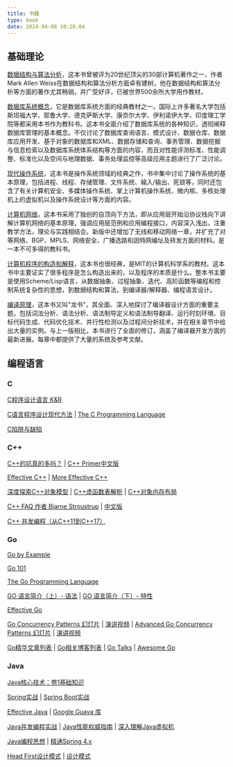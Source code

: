 ```yaml
---
title: 书籍
type: book
date: 2024-04-08 10:28:04
---
```

## 基础理论

[数据结构与算法分析](https://book.douban.com/subject/1139426/)，这本书曾被评为20世纪顶尖的30部计算机著作之一，作者Mark Allen Weiss在数据结构和算法分析方面卓有建树，他在数据结构和算法分析等方面的著作尤其畅销，并广受好评，已被世界500余所大学用作教材。

[数据库系统概念](https://book.douban.com/subject/1929984/)，它是数据库系统方面的经典教材之一。国际上许多著名大学包括斯坦福大学、耶鲁大学、德克萨斯大学、康奈尔大学、伊利诺伊大学、印度理工学院等都采用本书作为教科书。这本书全面介绍了数据库系统的各种知识，透彻阐释数据库管理的基本概念。不仅讨论了数据库查询语言、模式设计、数据仓库、数据库应用开发、基于对象的数据库和XML、数据存储和查询、事务管理、数据挖掘与信息检索以及数据库系统体系结构等方面的内容，而且对性能评测标准、性能调整、标准化以及空间与地理数据、事务处理监控等高级应用主题进行了广泛讨论。

[现代操作系统](https://book.douban.com/subject/3852290/)，这本书是操作系统领域的经典之作，书中集中讨论了操作系统的基本原理，包括进程、线程、存储管理、文件系统、输入/输出、死锁等，同时还包含了有关计算机安全、多媒体操作系统、掌上计算机操作系统、微内核、多核处理机上的虚拟机以及操作系统设计等方面的内容。

[计算机网络](https://book.douban.com/subject/1391207/)，这本书采用了独创的自顶向下方法，即从应用层开始沿协议栈向下讲解计算机网络的基本原理，强调应用层范例和应用编程接口，内容深入浅出，注重教学方法，理论与实践相结合。新版中还增加了无线和移动网络一章，并扩充了对等网络、BGP、MPLS、网络安全、广播选路和因特网编址及转发方面的材料。是一本不可多得的教科书。

[计算机程序的构造和解释](https://book.douban.com/subject/1148282/)，这本书也很经典，是MIT的计算机科学系的教材。这本书中主要证实了很多程序是怎么构造出来的，以及程序的本质是什么。整本书主要是使用Scheme/Lisp语言，从数据抽象、过程抽象、迭代、高阶函数等编程和控制系统复杂性的思想，到数据结构和算法，到编译器/解释器、编程语言设计。

[编译原理](https://book.douban.com/subject/3296317/)，这本书又叫"龙书"，其全面、深入地探讨了编译器设计方面的重要主题，包括词法分析、语法分析、语法制导定义和语法制导翻译、运行时刻环境、目标代码生成、代码优化技术、并行性检测以及过程间分析技术，并在相关章节中给出大量的实例。与上一版相比，本书进行了全面的修订，涵盖了编译器开发方面的最新进展。每章中都提供了大量的系统及参考文献。

## 编程语言

### C
[C程序设计语言 K&R](https://book.douban.com/subject/1139336/)

[C语言程序设计现代方法](https://book.douban.com/subject/2280547/) | [The C Programming Language](https://ia903407.us.archive.org/35/items/the-ansi-c-programming-language-by-brian-w.-kernighan-dennis-m.-ritchie.org/The%20ANSI%20C%20Programming%20Language%20by%20Brian%20W.%20Kernighan%2C%20Dennis%20M.%20Ritchie.pdf)

[C陷阱与缺陷](https://book.douban.com/subject/2778632/)

### C++
[C++的坑真的多吗？](https://coolshell.cn/articles/7992.html) | [C++ Primer中文版](https://book.douban.com/subject/25708312/)

[Effective C++](https://book.douban.com/subject/5387403/) | [More Effective C++](https://book.douban.com/subject/5908727/)

[深度探索C++对象模型](https://book.douban.com/subject/10427315/) | [C++虚函数表解析](https://coolshell.cn/articles/12165.html) | [C++对象内存布局](https://coolshell.cn/articles/12176.html)

[C++ FAQ  作者 Bjarne Stroustrup](http://www.stroustrup.com/bs_faq.html) | [中文版](http://www.stroustrup.com/bsfaqcn.html)

[C++ 并发编程（从C++11到C++17）](https://paul.pub/cpp-concurrency/)

### Go
[Go by Example](https://gobyexample.com/)

[Go 101](https://go101.org/article/101.html)

[The Go Programming Language](https://book.douban.com/subject/26337545/)

[GO 语言简介（上）- 语法](https://coolshell.cn/articles/8460.html) | [GO 语言简介（下）- 特性](https://coolshell.cn/articles/8489.html)

[Effective Go](https://golang.org/doc/effective_go.html)

[Go Concurrency Patterns 幻灯片](https://talks.golang.org/2012/concurrency.slide) | [演讲视频](https://www.youtube.com/watch?v=f6kdp27TYZs) | [Advanced Go Concurrency Patterns 幻灯片](https://talks.golang.org/2013/advconc.slide) | [演讲视频](https://youtu.be/QDDwwePbDtw)

[Go精华文章列表](https://github.com/golang/go/wiki/Articles) | [Go相关博客列表](https://github.com/golang/go/wiki/Blogs) | [Go Talks](https://github.com/golang/go/wiki/GoTalks) | [Awesome Go](https://github.com/avelino/awesome-go)

### Java
[Java核心技术：卷1基础知识](https://book.douban.com/subject/26880667/)

[Spring实战](https://book.douban.com/subject/26767354/) | [Spring Boot实战](https://book.douban.com/subject/26857423/)

[Effective Java](https://book.douban.com/subject/27047716/) | [Google Guava 库](https://github.com/google/guava)

[Java并发编程实战](https://book.douban.com/subject/10484692/) | [Java性能权威指南](https://book.douban.com/subject/26740520/) | [深入理解Java虚拟机](https://book.douban.com/subject/24722612/)

[Java编程思想](https://book.douban.com/subject/2130190/) | [精通Spring 4.x](https://book.douban.com/subject/26952826/)

[Head First设计模式](https://book.douban.com/subject/2243615/) | [设计模式](https://book.douban.com/subject/1052241/)